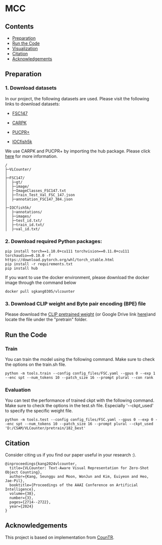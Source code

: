 # MCC

## Contents
* [Preparation](#preparation)
* [Run the Code](#run-the-code)
* [Visualization](#visualization)
* [Citation](#citation)
* [Acknowledgements](#acknowledgements)


## Preparation
### 1. Download datasets
In our project, the following datasets are used.
Please visit the following links to download datasets:

* [FSC147](https://github.com/cvlab-stonybrook/LearningToCountEverything)

* [CARPK](https://lafi.github.io/LPN/)

* [PUCPR+](https://lafi.github.io/LPN/)

* [IOCfish5k](https://github.com/GuoleiSun/Indiscernible-Object-Counting)
  
We use CARPK and PUCPR+ by importing the hub package. Please click [here](https://datasets.activeloop.ai/docs/ml/datasets/carpk-dataset/) for more information.
```
/
├─VLCounter/
│
├─FSC147/    
│  ├─gt/
│  ├─image/
│  ├─ImageClasses_FSC147.txt
│  ├─Train_Test_Val_FSC_147.json
│  ├─annotation_FSC147_384.json
│  
├─IOCfish5k/
│  ├─annotations/
│  ├─images/
│  ├─test_id.txt/
│  ├─train_id.txt/
│  ├─val_id.txt/
```


### 2. Download required Python packages:

```
pip install torch==1.10.0+cu111 torchvision==0.11.0+cu111 torchaudio==0.10.0 -f https://download.pytorch.org/whl/torch_stable.html
pip install -r requirements.txt
pip install hub
```

If you want to use the docker environment, please download the docker image through the command below
```
docker pull sgkang0305/vlcounter
```

### 3. Download CLIP weight and Byte pair encoding (BPE) file

Please download the [CLIP pretrained weight](https://openaipublic.azureedge.net/clip/models/5806e77cd80f8b59890b7e101eabd078d9fb84e6937f9e85e4ecb61988df416f/ViT-B-16.pt) (or Google Drive link [here](https://drive.google.com/drive/folders/1EwJYQXpC5tZ4D3dXoXCrkBVEPEyWlawl?usp=sharing))and locate the file under the "pretrain" folder.


## Run the Code

### Train
You can train the model using the following command. Make sure to check the options on the train.sh file.
```
python -m tools.train --config config_files/FSC.yaml --gpus 0 --exp 1 --enc spt --num_tokens 10 --patch_size 16 --prompt plural --con rank
```     


### Evaluation
You can test the performance of trained ckpt with the following command. Make sure to check the options in the test.sh file. Especially '--ckpt_used' to specify the specific weight file.
```
python -m tools.test --config config_files/FSC.yaml --gpus 0 --exp 0 --enc spt --num_tokens 10 --patch_size 16 --prompt plural --ckpt_used 'D:/CSAM/VLCounter/pretrain/182_best'
```


## Citation
Consider citing us if you find our paper useful in your research :).
```
@inproceedings{kang2024vlcounter,
  title={VLCounter: Text-Aware Visual Representation for Zero-Shot Object Counting},
  author={Kang, Seunggu and Moon, WonJun and Kim, Euiyeon and Heo, Jae-Pil},
  booktitle={Proceedings of the AAAI Conference on Artificial Intelligence},
  volume={38},
  number={3},
  pages={2714--2722},
  year={2024}
}
```

## Acknowledgements

This project is based on implementation from [CounTR](https://github.com/Verg-Avesta/CounTR).
